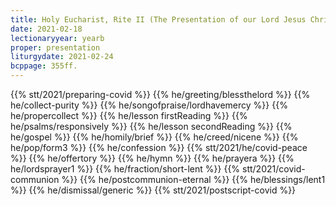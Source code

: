 ```yaml
---
title: Holy Eucharist, Rite II (The Presentation of our Lord Jesus Christ in the Temple)
date: 2021-02-18
lectionaryyear: yearb
proper: presentation
liturgydate: 2021-02-24
bcppage: 355ff.
---
```

{{% stt/2021/preparing-covid %}}
{{% he/greeting/blessthelord %}}
{{% he/collect-purity %}}
{{% he/songofpraise/lordhavemercy %}}
{{% he/propercollect %}}
{{% he/lesson firstReading %}}
{{% he/psalms/responsively %}}
{{% he/lesson secondReading %}}
{{% he/gospel %}}
{{% he/homily/brief %}}
{{% he/creed/nicene %}}
{{% he/pop/form3 %}}
{{% he/confession %}}
{{% stt/2021/he/covid-peace %}}
{{% he/offertory %}}
{{% he/hymn %}}
{{% he/prayera %}}
{{% he/lordsprayer1 %}}
{{% he/fraction/short-lent %}}
{{% stt/2021/covid-communion %}}
{{% he/postcommunion-eternal %}}
{{% he/blessings/lent1 %}}
{{% he/dismissal/generic %}}
{{% stt/2021/postscript-covid %}}
